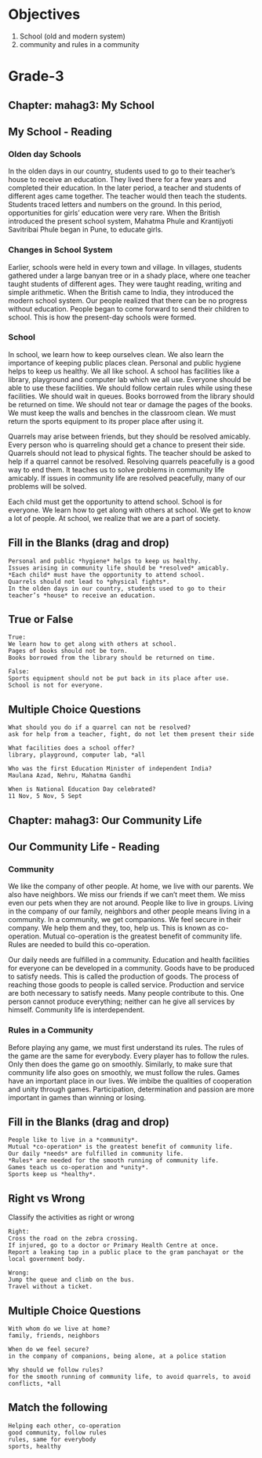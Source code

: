 # Objectives

1. School (old and modern system)
2. community and rules in a community

# Grade-3
## Chapter: mahag3: My School
## My School - Reading
### Olden day Schools
In the olden days in our country, students used to go to their teacher’s house to receive an education. They lived there for a few years and completed their education. In the later period, a teacher and students of different ages came together. The teacher would then teach the students. Students traced letters and numbers on the ground. In this period, opportunities for girls’ education were very rare. When the British introduced the present school system, Mahatma Phule and Krantijyoti Savitribai Phule began in Pune, to
educate girls.

### Changes in School System
Earlier, schools were held in every town and village. In villages, students gathered under a large banyan tree or in a shady place,
where one teacher taught students of different ages. They were taught reading, writing and simple arithmetic. When the British came to India, they introduced the modern school system. Our people realized that there can be no progress without education. People began to come forward to send their children to school. This is how the present-day schools were formed.

### School
In school, we learn how to keep ourselves clean. We also learn the importance of keeping public places clean. Personal and public hygiene helps to keep us healthy. We all like school. A school has facilities like a library, playground and computer lab which we all use. Everyone should be able to use these facilities. We should follow certain rules while using these facilities. We should wait in queues. Books borrowed from the library should be returned on time. We should not tear or damage the
pages of the books. We must keep the walls and benches in the classroom clean. We must return the sports equipment to its proper place after using it.

Quarrels may arise between friends, but they should be resolved amicably. Every person who is quarreling should get a chance to present their side. Quarrels should not lead to physical fights. The teacher should be asked to help if a quarrel cannot be resolved. Resolving quarrels peacefully is a good way to end them. It teaches us to solve problems in community life amicably. If issues in community life are resolved peacefully, many of our problems will be solved.

Each child must get the opportunity to attend school. School is for everyone. We learn how to get along with others at school. We get to know a lot of people. At school, we realize that we are a part of society.

## Fill in the Blanks (drag and drop)
```
Personal and public *hygiene* helps to keep us healthy.
Issues arising in community life should be *resolved* amicably.
*Each child* must have the opportunity to attend school.
Quarrels should not lead to *physical fights*.
In the olden days in our country, students used to go to their teacher’s *house* to receive an education. 
```
## True or False
```
True:
We learn how to get along with others at school.
Pages of books should not be torn.
Books borrowed from the library should be returned on time.

False:
Sports equipment should not be put back in its place after use.
School is not for everyone.
```
## Multiple Choice Questions 
```
What should you do if a quarrel can not be resolved?
ask for help from a teacher, fight, do not let them present their side

What facilities does a school offer?
library, playground, computer lab, *all

Who was the first Education Minister of independent India?
Maulana Azad, Nehru, Mahatma Gandhi

When is National Education Day celebrated?
11 Nov, 5 Nov, 5 Sept
```

## Chapter: mahag3: Our Community Life
## Our Community Life - Reading
### Community
We like the company of other people. At home, we live with our parents. We also have neighbors. We miss our friends if we can’t meet them. We miss even our pets when they are not around.
People like to live in groups. Living in the company of our family, neighbors and other people means living in a community. In a community, we get companions. We feel secure in their company.
We help them and they, too, help us. This is known as co-operation.
Mutual co-operation is the greatest benefit of community life. Rules are needed to build this co-operation.

Our daily needs are fulfilled in a community. Education and health
facilities for everyone can be developed in a community. Goods have
to be produced to satisfy needs. This is called the production of goods. The process of reaching those goods to people is called service. Production and service are both necessary to satisfy needs. Many people contribute to this. One person cannot produce everything; neither can he give all services by himself. Community life is interdependent.

### Rules in a Community
Before playing any game, we must first understand its rules. The rules of the game are the same for everybody. Every player has to follow the rules. Only then does the game go on smoothly. Similarly, to make sure that community life also goes on smoothly, we must follow the rules. Games have an important place in our lives. We imbibe the qualities of cooperation and unity through games. Participation, determination and passion are more important in games than winning or losing.

## Fill in the Blanks (drag and drop)
```
People like to live in a *community*.
Mutual *co-operation* is the greatest benefit of community life.
Our daily *needs* are fulfilled in community life.
*Rules* are needed for the smooth running of community life.
Games teach us co-operation and *unity*.
Sports keep us *healthy*.
```

## Right vs Wrong
Classify the activities as right or wrong
```
Right:
Cross the road on the zebra crossing.
If injured, go to a doctor or Primary Health Centre at once.
Report a leaking tap in a public place to the gram panchayat or the local government body.

Wrong:
Jump the queue and climb on the bus.
Travel without a ticket.
```
## Multiple Choice Questions 
```
With whom do we live at home?
family, friends, neighbors

When do we feel secure?
in the company of companions, being alone, at a police station

Why should we follow rules?
for the smooth running of community life, to avoid quarrels, to avoid conflicts, *all
```
## Match the following
```
Helping each other, co-operation
good community, follow rules
rules, same for everybody
sports, healthy
```
